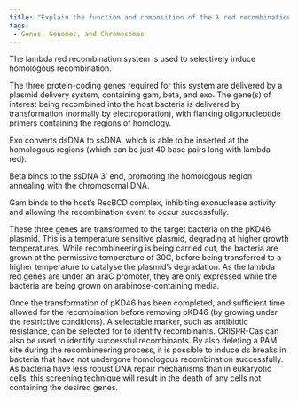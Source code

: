 ```yaml
---
title: "Explain the function and composition of the λ red recombination system."
tags:
 - Genes, Genomes, and Chromosomes
---
```

The lambda red recombination system is used to selectively induce homologous recombination. 

The three protein-coding genes required for this system are delivered by a plasmid delivery system, containing gam, beta, and exo. The gene(s) of interest being recombined into the host bacteria is delivered by transformation (normally by electroporation), with flanking oligonucleotide primers containing the regions of homology. 

Exo converts dsDNA to ssDNA, which is able to be inserted at the homologous regions (which can be just 40 base pairs long with lambda red). 

Beta binds to the ssDNA 3’ end, promoting the homologous region annealing with the chromosomal DNA.

Gam binds to the host’s RecBCD complex, inhibiting exonuclease activity and allowing the recombination event to occur successfully. 

These three genes are transformed to the target bacteria on the pKD46 plasmid. This is a temperature sensitive plasmid, degrading at higher growth temperatures. While recombineering is being carried out, the bacteria are grown at the permissive temperature of 30C, before being transferred to a higher temperature to catalyse the plasmid’s degradation. As the lambda red genes are under an araC promoter, they are only expressed while the bacteria are being grown on arabinose-containing media. 

Once the transformation of pKD46 has been completed, and sufficient time allowed for the recombination before removing pKD46 (by growing under the restrictive conditions). A selectable marker, such as antibiotic resistance, can be selected for to identify recombinants. 
CRISPR-Cas can also be used to identify successful recombinants. By also deleting a PAM site during the recombineering process, it is possible to induce ds breaks in bacteria that have not undergone homologous recombination successfully. As bacteria have less robust DNA repair mechanisms than in eukaryotic cells, this screening technique will result in the death of any cells not containing the desired genes.  
